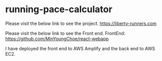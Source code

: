 # running-pace-calculator

Please visit the below link to see the project.
https://liberty-runners.com

Please visit the below link to see the Front end.
FrontEnd: https://github.com/MinYoungChoe/react-webapp

I have deployed the front end to AWS Amplify and the back end to AWS EC2.
